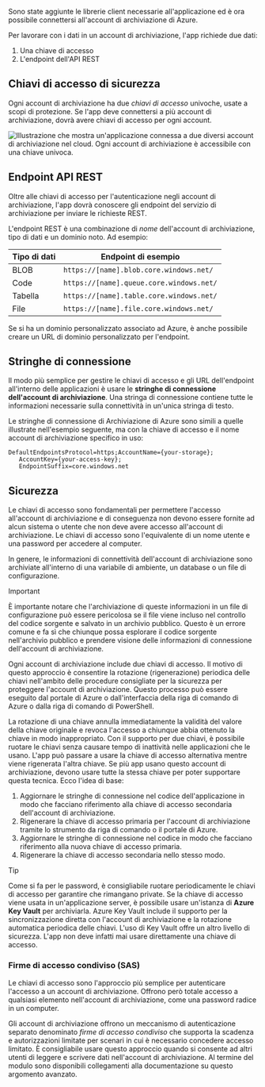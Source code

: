 Sono state aggiunte le librerie client necessarie all'applicazione ed è ora possibile connettersi all'account di archiviazione di Azure.

Per lavorare con i dati in un account di archiviazione, l'app richiede due dati:

1. Una chiave di accesso
1. L'endpoint dell'API REST

## <a name="security-access-keys"></a>Chiavi di accesso di sicurezza

Ogni account di archiviazione ha due _chiavi di accesso_ univoche, usate a scopi di protezione. Se l'app deve connettersi a più account di archiviazione, dovrà avere chiavi di accesso per ogni account.

![Illustrazione che mostra un'applicazione connessa a due diversi account di archiviazione nel cloud. Ogni account di archiviazione è accessibile con una chiave univoca.](..\media\6-multiple-accounts.png)

## <a name="rest-api-endpoint"></a>Endpoint API REST

Oltre alle chiavi di accesso per l'autenticazione negli account di archiviazione, l'app dovrà conoscere gli endpoint del servizio di archiviazione per inviare le richieste REST. 

L'endpoint REST è una combinazione di _nome_ dell'account di archiviazione, tipo di dati e un dominio noto. Ad esempio:

| Tipo di dati | Endpoint di esempio |
|-----------|------------------|
| BLOB     | `https://[name].blob.core.windows.net/` |
| Code    | `https://[name].queue.core.windows.net/` |
| Tabella     | `https://[name].table.core.windows.net/` |
| File     | `https://[name].file.core.windows.net/` |

Se si ha un dominio personalizzato associato ad Azure, è anche possibile creare un URL di dominio personalizzato per l'endpoint.

## <a name="connection-strings"></a>Stringhe di connessione

Il modo più semplice per gestire le chiavi di accesso e gli URL dell'endpoint all'interno delle applicazioni è usare le **stringhe di connessione dell'account di archiviazione**. Una stringa di connessione contiene tutte le informazioni necessarie sulla connettività in un'unica stringa di testo.

Le stringhe di connessione di Archiviazione di Azure sono simili a quelle illustrate nell'esempio seguente, ma con la chiave di accesso e il nome account di archiviazione specifico in uso:

```
DefaultEndpointsProtocol=https;AccountName={your-storage};
   AccountKey={your-access-key};
   EndpointSuffix=core.windows.net
```

## <a name="security"></a>Sicurezza

Le chiavi di accesso sono fondamentali per permettere l'accesso all'account di archiviazione e di conseguenza non devono essere fornite ad alcun sistema o utente che non deve avere accesso all'account di archiviazione. Le chiavi di accesso sono l'equivalente di un nome utente e una password per accedere al computer.

In genere, le informazioni di connettività dell'account di archiviazione sono archiviate all'interno di una variabile di ambiente, un database o un file di configurazione.

> [!IMPORTANT]
> È importante notare che l'archiviazione di queste informazioni in un file di configurazione può essere pericolosa se il file viene incluso nel controllo del codice sorgente e salvato in un archivio pubblico. Questo è un errore comune e fa sì che chiunque possa esplorare il codice sorgente nell'archivio pubblico e prendere visione delle informazioni di connessione dell'account di archiviazione.

Ogni account di archiviazione include due chiavi di accesso. Il motivo di questo approccio è consentire la rotazione (rigenerazione) periodica delle chiavi nell'ambito delle procedure consigliate per la sicurezza per proteggere l'account di archiviazione. Questo processo può essere eseguito dal portale di Azure o dall'interfaccia della riga di comando di Azure o dalla riga di comando di PowerShell.

La rotazione di una chiave annulla immediatamente la validità del valore della chiave originale e revoca l'accesso a chiunque abbia ottenuto la chiave in modo inappropriato. Con il supporto per due chiavi, è possibile ruotare le chiavi senza causare tempo di inattività nelle applicazioni che le usano. L'app può passare a usare la chiave di accesso alternativa mentre viene rigenerata l'altra chiave. Se più app usano questo account di archiviazione, devono usare tutte la stessa chiave per poter supportare questa tecnica. Ecco l'idea di base:

1. Aggiornare le stringhe di connessione nel codice dell'applicazione in modo che facciano riferimento alla chiave di accesso secondaria dell'account di archiviazione.
2. Rigenerare la chiave di accesso primaria per l'account di archiviazione tramite lo strumento da riga di comando o il portale di Azure.
3. Aggiornare le stringhe di connessione nel codice in modo che facciano riferimento alla nuova chiave di accesso primaria.
4. Rigenerare la chiave di accesso secondaria nello stesso modo.

> [!TIP]
> Come si fa per le password, è consigliabile ruotare periodicamente le chiavi di accesso per garantire che rimangano private. Se la chiave di accesso viene usata in un'applicazione server, è possibile usare un'istanza di **Azure Key Vault** per archiviarla. Azure Key Vault include il supporto per la sincronizzazione diretta con l'account di archiviazione e la rotazione automatica periodica delle chiavi. L'uso di Key Vault offre un altro livello di sicurezza. L'app non deve infatti mai usare direttamente una chiave di accesso.

### <a name="shared-access-signatures-sas"></a>Firme di accesso condiviso (SAS)

Le chiavi di accesso sono l'approccio più semplice per autenticare l'accesso a un account di archiviazione. Offrono però totale accesso a qualsiasi elemento nell'account di archiviazione, come una password radice in un computer.

Gli account di archiviazione offrono un meccanismo di autenticazione separato denominato _firme di accesso condiviso_ che supporta la scadenza e autorizzazioni limitate per scenari in cui è necessario concedere accesso limitato. È consigliabile usare questo approccio quando si consente ad altri utenti di leggere e scrivere dati nell'account di archiviazione. Al termine del modulo sono disponibili collegamenti alla documentazione su questo argomento avanzato.
